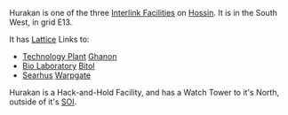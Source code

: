 Hurakan is one of the three [Interlink Facilities](../terminology/Interlink.md)
on [Hossin](../locations/Hossin.md). It is in the South West, in grid E13.

It has [Lattice](../terminology/Lattice.md) Links to:

- [Technology Plant](../locations/Technology_Plant.md) [Ghanon](Ghanon.md)
- [Bio Laboratory](../locations/Bio_Laboratory.md) [Bitol](Bitol.md)
- [Searhus](../locations/Searhus.md) [Warpgate](../locations/Warpgate.md)

Hurakan is a Hack-and-Hold Facility, and has a Watch Tower to it's North,
outside of it's [SOI](../locations/Sphere_of_Influence.md).

<!--[Category:Facilities](Category:Facilities.md)-->
